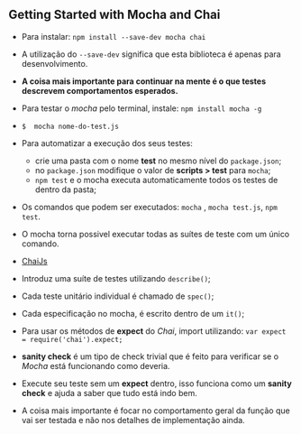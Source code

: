 ## Getting Started with Mocha and Chai

- Para instalar: `npm install --save-dev mocha chai`

- A utilização do `--save-dev` significa que esta biblioteca é apenas para desenvolvimento.

- **A coisa mais importante para continuar na mente é o que testes descrevem comportamentos esperados.**

- Para testar o _mocha_ pelo terminal, instale: `npm install mocha -g`

- `$  mocha nome-do-test.js`

- Para automatizar a execução dos seus testes:
    - crie uma pasta com o nome **test** no mesmo nível do `package.json`;
    - no `package.json` modifique o valor de **scripts > test** para `mocha`;
    - `npm test` e o mocha executa automaticamente todos os testes de dentro da pasta;

- Os comandos que podem ser executados: `mocha` , `mocha test.js`, `npm test`.

- O mocha torna possivel executar todas as suítes de teste com um único comando.

- [ChaiJs](http://chaijs.com/api/bdd/)

- Introduz uma suíte de testes utilizando `describe()`;

- Cada teste unitário individual é chamado de `spec()`;

- Cada especificação no mocha, é escrito dentro de um `it()`;

- Para usar os métodos de **expect** do _Chai_, import utilizando: `var expect = require('chai').expect;`

- **sanity check** é um tipo de check trivial que é feito para verificar se o _Mocha_ está funcionando como deveria.

- Execute seu teste sem um **expect** dentro, isso funciona como um **sanity check** e ajuda a saber que tudo está indo bem.

- A coisa mais importante é focar no comportamento geral da função que vai ser testada e não nos detalhes de implementação ainda.